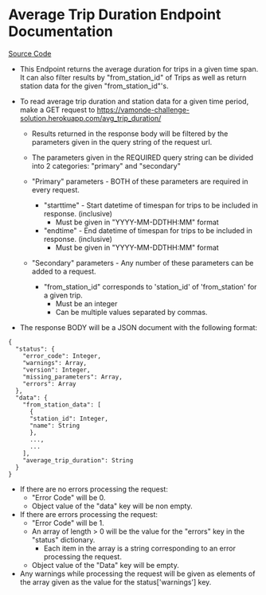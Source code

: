# Average Trip Duration Endpoint Documentation
[Source Code](../../vamonde_challenge/views/avg_trip_duration_view.py)
- This Endpoint returns the average duration for trips in a given time span. It can also filter results by "from_station_id" of Trips as well as return station data for the given "from_station_id"'s.

- To read average trip duration and station data for a given time period, make a GET request to https://vamonde-challenge-solution.herokuapp.com/avg_trip_duration/
  - Results returned in the response body will be filtered by the parameters given in the query string of the request url.
  - The parameters given in the REQUIRED query string can be divided into 2 categories: "primary" and "secondary"
  
  - "Primary" parameters - BOTH of these parameters are required in every request.
    - "starttime" - Start datetime of timespan for trips to be included in response. (inclusive)
      - Must be given in "YYYY-MM-DDTHH:MM" format
    - "endtime" - End datetime of timespan for trips to be included in response. (inclusive)
      - Must be given in "YYYY-MM-DDTHH:MM" format
      
  - "Secondary" parameters - Any number of these parameters can be added to a request.
    - "from_station_id" corresponds to 'station_id' of 'from_station' for a given trip.
      - Must be an integer
      - Can be multiple values separated by commas.
    

- The response BODY will be a JSON document with the following format:
```
{
  "status": {
    "error_code": Integer,
    "warnings": Array,
    "version": Integer,
    "missing_parameters": Array,
    "errors": Array
  },
  "data": {
    "from_station_data": [
      {
      "station_id": Integer,
      "name": String
      },
      ...,
      ...
    ],
    "average_trip_duration": String
  }
}
```

- If there are no errors processing the request:
  - "Error Code" will be 0.
  - Object value of the "data" key will be non empty.
- If there are errors processing the request:
  - "Error Code" will be 1.
  - An array of length > 0 will be the value for the "errors" key in the "status" dictionary.
    - Each item in the array is a string corresponding to an error processing the request.
  - Object value of the "Data" key will be empty.
- Any warnings while processing the request will be given as elements of the array given as the value for the status['warnings'] key.


